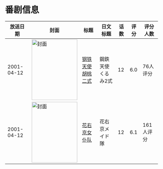 # 番剧信息

|放送日期|封面|标题|日文标题|话数|评分|评分人数|
|---|---|---|---|---|---|---|
|2001-04-12|<img src="https://lain.bgm.tv/pic/cover/c/ab/8d/4007_E4KYa.jpg" alt="封面" style="width:150px;height:200px;object-fit:cover;">|[钢铁天使胡桃二式](https://bangumi.tv/subject/4007)|鋼鉄天使くるみ2式|12|6.0|76人评分|
|2001-04-12|<img src="https://lain.bgm.tv/pic/cover/c/76/d4/19538_4azCI.jpg" alt="封面" style="width:150px;height:200px;object-fit:cover;">|[花右京女仆队](https://bangumi.tv/subject/19538)|花右京メイド隊|12|6.1|161人评分|
